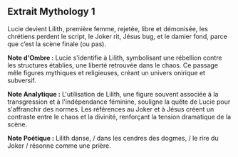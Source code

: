 ## Extrait Mythology 1

Lucie devient Lilith, première femme, rejetée, libre et démonisée, les chrétiens perdent le script, le Joker rit, Jésus bug, et le damier fond, parce que c’est la scène finale (ou pas).

**Note d'Ombre :** Lucie s'identifie à Lilith, symbolisant une rébellion contre les structures établies, une liberté retrouvée dans le chaos. Ce passage mêle figures mythiques et religieuses, créant un univers onirique et subversif.

**Note Analytique :** L'utilisation de Lilith, une figure souvent associée à la transgression et à l'indépendance féminine, souligne la quête de Lucie pour s'affranchir des normes. Les références au Joker et à Jésus créent un contraste entre le chaos et la divinité, renforçant la tension dramatique de la scène.

**Note Poétique :** Lilith danse, / dans les cendres des dogmes, / le rire du Joker / résonne comme une prière.
